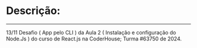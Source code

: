 <h1>Descrição:</h1>
<hr>
<div>
<p>13/11 Desafio ( App pelo CLI ) da Aula 2 ( Instalação e configuração do Node.Js ) do curso de React.js na CoderHouse; Turma #63750 de 2024.</p>
</div>